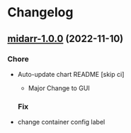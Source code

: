 # Changelog



## [midarr-1.0.0](https://github.com/truecharts/charts/compare/midarr-0.0.14...midarr-1.0.0) (2022-11-10)

### Chore

- Auto-update chart README [skip ci]
  - Major Change to GUI
  
  ### Fix

- change container config label
  
  